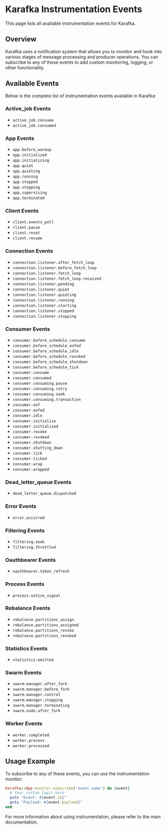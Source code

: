 [//]: # (This file is auto-generated by bin/refresh_instrumentation_events)
[//]: # (Do not edit manually - changes will be overwritten)

# Karafka Instrumentation Events

This page lists all available instrumentation events for Karafka.

## Overview

Karafka uses a notification system that allows you to monitor and hook into various stages of message processing and producer operations. You can subscribe to any of these events to add custom monitoring, logging, or other functionality.

## Available Events

Below is the complete list of instrumentation events available in Karafka:


### Active_job Events

- `active_job.consume`
- `active_job.consumed`

### App Events

- `app.before_warmup`
- `app.initialized`
- `app.initializing`
- `app.quiet`
- `app.quieting`
- `app.running`
- `app.stopped`
- `app.stopping`
- `app.supervising`
- `app.terminated`

### Client Events

- `client.events_poll`
- `client.pause`
- `client.reset`
- `client.resume`

### Connection Events

- `connection.listener.after_fetch_loop`
- `connection.listener.before_fetch_loop`
- `connection.listener.fetch_loop`
- `connection.listener.fetch_loop.received`
- `connection.listener.pending`
- `connection.listener.quiet`
- `connection.listener.quieting`
- `connection.listener.running`
- `connection.listener.starting`
- `connection.listener.stopped`
- `connection.listener.stopping`

### Consumer Events

- `consumer.before_schedule_consume`
- `consumer.before_schedule_eofed`
- `consumer.before_schedule_idle`
- `consumer.before_schedule_revoked`
- `consumer.before_schedule_shutdown`
- `consumer.before_schedule_tick`
- `consumer.consume`
- `consumer.consumed`
- `consumer.consuming.pause`
- `consumer.consuming.retry`
- `consumer.consuming.seek`
- `consumer.consuming.transaction`
- `consumer.eof`
- `consumer.eofed`
- `consumer.idle`
- `consumer.initialize`
- `consumer.initialized`
- `consumer.revoke`
- `consumer.revoked`
- `consumer.shutdown`
- `consumer.shutting_down`
- `consumer.tick`
- `consumer.ticked`
- `consumer.wrap`
- `consumer.wrapped`

### Dead_letter_queue Events

- `dead_letter_queue.dispatched`

### Error Events

- `error.occurred`

### Filtering Events

- `filtering.seek`
- `filtering.throttled`

### Oauthbearer Events

- `oauthbearer.token_refresh`

### Process Events

- `process.notice_signal`

### Rebalance Events

- `rebalance.partitions_assign`
- `rebalance.partitions_assigned`
- `rebalance.partitions_revoke`
- `rebalance.partitions_revoked`

### Statistics Events

- `statistics.emitted`

### Swarm Events

- `swarm.manager.after_fork`
- `swarm.manager.before_fork`
- `swarm.manager.control`
- `swarm.manager.stopping`
- `swarm.manager.terminating`
- `swarm.node.after_fork`

### Worker Events

- `worker.completed`
- `worker.process`
- `worker.processed`

## Usage Example

To subscribe to any of these events, you can use the instrumentation monitor:

```ruby
Karafka::App.monitor.subscribe('event.name') do |event|
  # Your custom logic here
  puts "Event: #{event.id}"
  puts "Payload: #{event.payload}"
end
```

For more information about using instrumentation, please refer to the main documentation.

